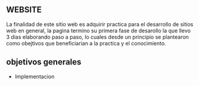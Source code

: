 
## WEBSITE

La finalidad de este sitio web es adquirir practica para el desarrollo de sitios web en general,
la pagina termino su primera fase de desarollo la que llevo 3 dias elaborando paso a paso, lo cuales desde un 
principio se plantearon como obejtivos que beneficiarian a la practica y el conocimiento. 

## objetivos generales

* Implementacion 
